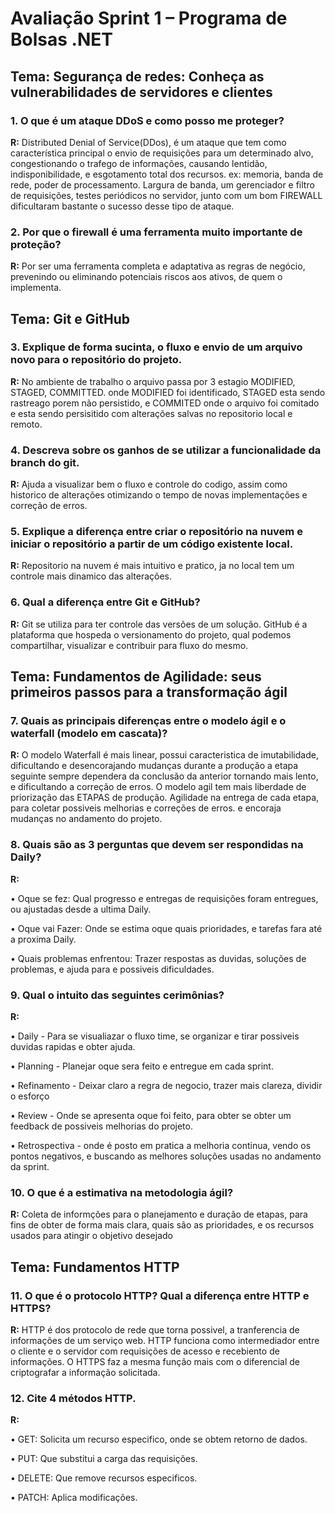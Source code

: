 # Avaliação Sprint 1 – Programa de Bolsas .NET

## Tema: Segurança de redes: Conheça as vulnerabilidades de servidores e clientes

### 1. O que é um ataque DDoS e como posso me proteger?
**R:** Distributed Denial of Service(DDos), é um ataque que tem como característica principal o envio de requisições
para um determinado alvo, congestionando o trafego de informações, causando lentidão, indisponibilidade,
e esgotamento total dos recursos. ex: memoria, banda de rede, poder de processamento. Largura de banda, um gerenciador e filtro de requisições, testes periódicos no servidor, junto com um bom FIREWALL
dificultaram bastante o sucesso desse tipo de ataque.

### 2. Por que o firewall é uma ferramenta muito importante de proteção?
**R:** Por ser uma ferramenta completa e adaptativa as regras de negócio, prevenindo ou eliminando potenciais riscos
aos ativos, de quem o implementa.

## Tema: Git e GitHub

### 3. Explique de forma sucinta, o fluxo e envio de um arquivo novo para o repositório do projeto.
**R:** No ambiente de trabalho o arquivo passa por 3 estagio MODIFIED, STAGED, COMMITTED. onde 
MODIFIED foi identificado, STAGED esta sendo rastreago porem não persistido, e COMMITED onde o arquivo 
foi comitado e esta sendo persisitido com alterações salvas no repositorio local e remoto.

### 4. Descreva sobre os ganhos de se utilizar a funcionalidade da branch do git.
**R:** Ajuda a visualizar bem o fluxo e controle do codigo, assim como historico de alterações
otimizando o tempo de novas implementações e correção de erros.

### 5. Explique a diferença entre criar o repositório na nuvem e iniciar o repositório a partir de um código existente local.
**R:** Repositorio na nuvem é mais intuitivo e pratico, ja no local tem um controle mais dinamico das alterações.

### 6. Qual a diferença entre Git e GitHub?
**R:** Git se utiliza para ter controle das versões de um solução. GitHub é a plataforma
que hospeda o versionamento do projeto, qual podemos compartilhar, visualizar e contribuir para fluxo do mesmo.

## Tema: Fundamentos de Agilidade: seus primeiros passos para a transformação ágil

### 7. Quais as principais diferenças entre o modelo ágil e o waterfall (modelo em cascata)? 
**R:** O modelo Waterfall é mais linear, possui caracteristica de imutabilidade, dificultando e desencorajando mudanças durante a produção
a etapa seguinte sempre dependera da conclusão da anterior tornando mais lento, e dificultando a correção de erros.
O modelo agil tem mais liberdade de priorização das ETAPAS de produção. Agilidade na entrega de cada etapa, para coletar possiveis melhorias e correções de erros.
e encoraja mudanças no andamento do projeto.

### 8. Quais são as 3 perguntas que devem ser respondidas na Daily?
**R:**

• Oque se fez: Qual progresso e entregas de requisições foram entregues, ou ajustadas desde a ultima Daily.

• Oque vai Fazer: Onde se estima oque quais prioridades, e tarefas fara até a proxima Daily. 

• Quais problemas enfrentou: Trazer respostas as duvidas, soluções de problemas, e ajuda para e possiveis dificuldades.


### 9. Qual o intuito das seguintes cerimônias?
**R:**

• Daily - Para se visualiazar o fluxo time, se organizar e tirar possiveis duvidas rapidas e obter ajuda.

• Planning - Planejar oque sera feito e entregue em cada sprint.

• Refinamento - Deixar claro a regra de negocio, trazer mais clareza, dividir o esforço 

• Review - Onde se apresenta oque foi feito, para obter se obter um feedback de possiveis melhorias do projeto.

• Retrospectiva - onde é posto em pratica a melhoria continua, vendo os pontos negativos,
e buscando as melhores soluções usadas no andamento da sprint.

### 10. O que é a estimativa na metodologia ágil?
**R:** Coleta de informções para o planejamento e duração de etapas, para fins de obter de forma mais clara,
quais são as prioridades, e os recursos usados para atingir o objetivo desejado

## Tema: Fundamentos HTTP

### 11. O que é o protocolo HTTP? Qual a diferença entre HTTP e HTTPS?
**R:** HTTP é dos protocolo de rede que torna possivel, a tranferencia de informações de um serviço web. HTTP funciona como intermediador entre o cliente e o servidor com requisições de acesso e recebiento de informações. O HTTPS faz a mesma função mais com o diferencial de criptografar a informação solicitada.

### 12. Cite 4 métodos HTTP.
**R:**

• GET:  Solicita um recurso especifico, onde se obtem retorno de dados.

• PUT: Que substitui a carga das requisições.

• DELETE: Que remove recursos especificos.

• PATCH: Aplica modificações.
